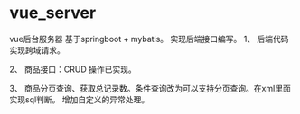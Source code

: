 # vue_server
vue后台服务器
基于springboot + mybatis。 实现后端接口编写。
1、 后端代码实现跨域请求。

2、 商品接口：CRUD 操作已实现。

3、 商品分页查询、获取总记录数。条件查询改为可以支持分页查询。在xml里面实现sql判断。 增加自定义的异常处理。
